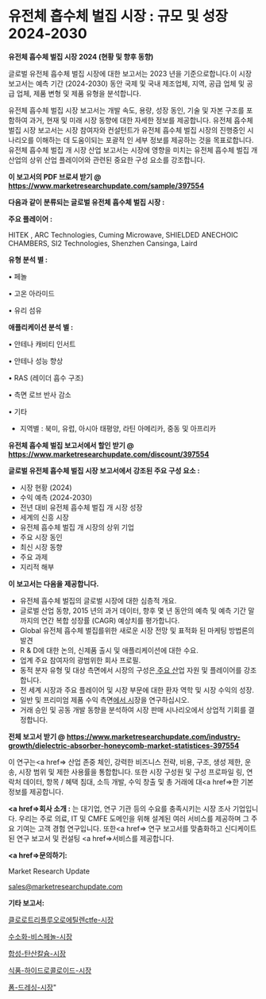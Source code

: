 # 유전체 흡수체 벌집 시장 : 규모 및 성장 2024-2030

<strong>유전체 흡수체 벌집 시장 2024 (현황 및 향후 동향)</strong>

글로벌 유전체 흡수체 벌집 시장에 대한 보고서는 2023 년을 기준으로합니다.이 시장 보고서는 예측 기간 (2024-2030) 동안 국제 및 국내 제조업체, 지역, 공급 업체 및 공급 업체, 제품 변형 및 제품 유형을 분석합니다.

유전체 흡수체 벌집 시장 보고서는 개발 속도, 용량, 성장 동인, 기술 및 자본 구조를 포함하여 과거, 현재 및 미래 시장 동향에 대한 자세한 정보를 제공합니다. 유전체 흡수체 벌집 시장 보고서는 시장 참여자와 컨설턴트가 유전체 흡수체 벌집 시장의 진행중인 시나리오를 이해하는 데 도움이되는 포괄적 인 세부 정보를 제공하는 것을 목표로합니다. 유전체 흡수체 벌집 개 시장 산업 보고서는 시장에 영향을 미치는 유전체 흡수체 벌집 개 산업의 상위 산업 플레이어와 관련된 중요한 구성 요소를 강조합니다.



<strong>이 보고서의 PDF 브로셔 받기 @ <a href=https://www.marketresearchupdate.com/sample/397554>https://www.marketresearchupdate.com/sample/397554</a></strong>



<strong>다음과 같이 분류되는 글로벌 유전체 흡수체 벌집 시장 :</strong>



<strong>주요 플레이어 :</strong>

HITEK , ARC Technologies, Cuming Microwave, SHIELDED ANECHOIC CHAMBERS, SI2 Technologies, Shenzhen Cansinga, Laird



<strong>유형 분석 별 :</strong>

• 페놀

• 고온 아라미드

• 유리 섬유



<strong>애플리케이션 분석 별 :</strong>

• 안테나 캐비티 인서트

• 안테나 성능 향상

• RAS (레이더 흡수 구조)

• 측면 로브 반사 감소

• 기타

<ul>
  <li>지역별 : 북미, 유럽, 아시아 태평양, 라틴 아메리카, 중동 및 아프리카</li>
</ul>


<strong>유전체 흡수체 벌집 보고서에서 할인 받기 @ <a href=https://www.marketresearchupdate.com/discount/397554>https://www.marketresearchupdate.com/discount/397554</a></strong>



<strong>글로벌 유전체 흡수체 벌집 시장 보고서에서 강조된 주요 구성 요소 :</strong>
<ul>
  <li>시장 현황 (2024)</li>
  <li>수익 예측 (2024-2030)</li>
  <li>전년 대비 유전체 흡수체 벌집 개 시장 성장</li>
  <li>세계의 신흥 시장</li>
  <li>유전체 흡수체 벌집 개 시장의 상위 기업</li>
  <li>주요 시장 동인</li>
  <li>최신 시장 동향</li>
  <li>주요 과제</li>
  <li>지리적 해부</li>
</ul>


<strong>이 보고서는 다음을 제공합니다.</strong>
<ul>
  <li>유전체 흡수체 벌집의 글로벌 시장에 대한 심층적 개요.</li>
  <li>글로벌 산업 동향, 2015 년의 과거 데이터, 향후 몇 년 동안의 예측 및 예측 기간 말까지의 연간 복합 성장률 (CAGR) 예상치를 평가합니다.</li>
  <li>Global 유전체 흡수체 벌집를위한 새로운 시장 전망 및 표적화 된 마케팅 방법론의 발견</li>
  <li>R &amp; D에 대한 논의, 신제품 출시 및 애플리케이션에 대한 수요.</li>
  <li>업계 주요 참여자의 광범위한 회사 프로필.</li>
  <li>동적 분자 유형 및 대상 측면에서 시장의 구성은<a href=> 주요 산</a>업 자원 및 플레이어를 강조합니다.</li>
  <li>전 세계 시장과 주요 플레이어 및 시장 부문에 대한 환자 역학 및 시장 수익의 성장.</li>
  <li>일반 및 프리미엄 제품 수익 측면<a href=>에서 시</a>장을 연구하십시오.</li>
  <li>거래 승인 및 공동 개발 동향을 분석하여 시장 판매 시나리오에서 상업적 기회를 결정합니다.</li>
</ul>



<strong>전체 보고서 받기 @ <a href=https://www.marketresearchupdate.com/industry-growth/dielectric-absorber-honeycomb-market-statistices-397554>https://www.marketresearchupdate.com/industry-growth/dielectric-absorber-honeycomb-market-statistices-397554</a></strong>

이 연구는<a href=> 산업 존중</a> 체인, 강력한 비즈니스 전략, 비용, 구조, 생성 제한, 운송, 시장 범위 및 제한 사용률을 통합합니다. 또한 시장 구성원 및 구성 프로파일 링, 연락처 데이터, 항목 / 혜택 침대, 소득 개발, 수익 창출 및 총 거래에 대<a href=>한 기본 </a>정보를 제공합니다.



<strong><a href=>회사 소</a>개 :</strong>
는 대기업, 연구 기관 등의 수요를 충족시키는 시장 조사 기업입니다. 우리는 주로 의료, IT 및 CMFE 도메인을 위해 설계된 여러 서비스를 제공하며 그 주요 기여는 고객 경험 연구입니다. 또한<a href=> 연구 보</a>고서를 맞춤화하고 신디케이트 된 연구 보고서 및 컨설팅 <a href=>서비스</a>를 제공합니다.



<strong><a href=>문의하기:</a></strong>

Market Research Update

sales@marketresearchupdate.com



<strong>기타 보고서:</strong>

<a href=https://www.linkedin.com/pulse/클로로트리플루오로에틸렌ctfe-시장-동향-및-성장-전망-consumer-connection-chronicles-24-/>클로로트리플루오로에틸렌ctfe-시장</a>

<a href=https://www.linkedin.com/pulse/수소화-비스페놀-시장-동향-및-성장-전망-analytics-alchemy-360-analysis-1tfzf/>수소화-비스페놀-시장</a>

<a href=https://www.linkedin.com/pulse/합성-탄산칼슘-시장-현재-및-미래-성장-2029-trend-tracking-tips-360-analysis-pajff/>합성-탄산칼슘-시장</a>

<a href=https://www.linkedin.com/pulse/식품-하이드로콜로이드-시장-동향-및-성장-전망-trend-tracking-tips-360-analysis-d4wpf/>식품-하이드로콜로이드-시장</a>

<a href=https://www.linkedin.com/pulse/폼-드레싱-시장-진입-전략-및-위험-평가2029년-isdailynews-tbljf/>폼-드레싱-시장</a>"
